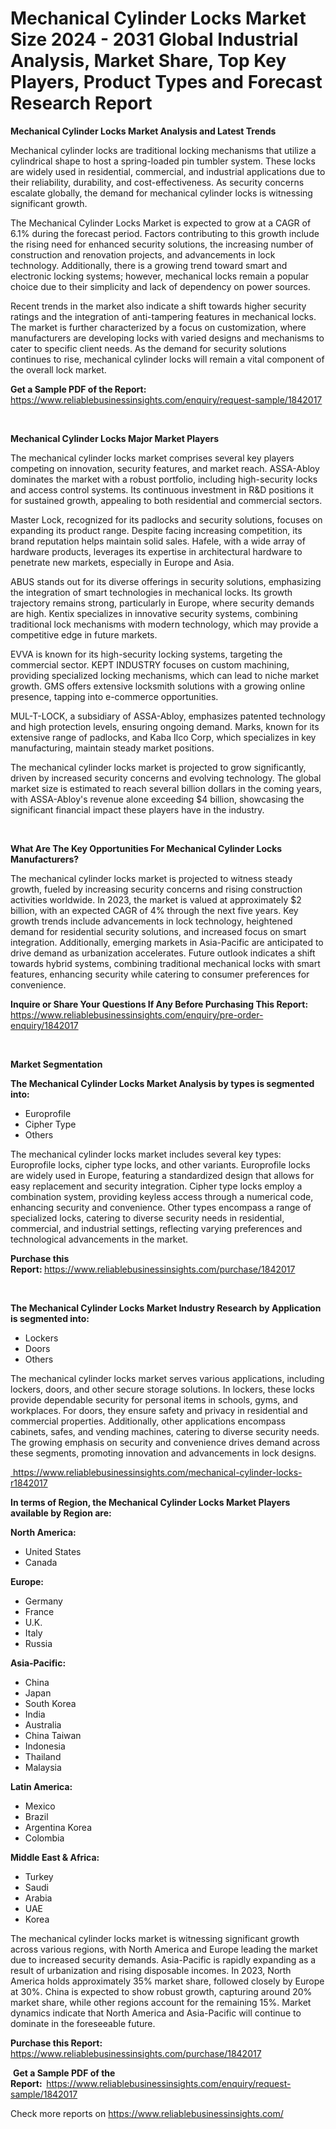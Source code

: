 <p><h1>Mechanical Cylinder Locks Market Size 2024 - 2031 Global Industrial Analysis, Market Share, Top Key Players, Product Types and Forecast Research Report</h1></p><p><strong>Mechanical Cylinder Locks Market Analysis and Latest Trends</strong></p>
<p><p>Mechanical cylinder locks are traditional locking mechanisms that utilize a cylindrical shape to host a spring-loaded pin tumbler system. These locks are widely used in residential, commercial, and industrial applications due to their reliability, durability, and cost-effectiveness. As security concerns escalate globally, the demand for mechanical cylinder locks is witnessing significant growth.</p><p>The Mechanical Cylinder Locks Market is expected to grow at a CAGR of 6.1% during the forecast period. Factors contributing to this growth include the rising need for enhanced security solutions, the increasing number of construction and renovation projects, and advancements in lock technology. Additionally, there is a growing trend toward smart and electronic locking systems; however, mechanical locks remain a popular choice due to their simplicity and lack of dependency on power sources.</p><p>Recent trends in the market also indicate a shift towards higher security ratings and the integration of anti-tampering features in mechanical locks. The market is further characterized by a focus on customization, where manufacturers are developing locks with varied designs and mechanisms to cater to specific client needs. As the demand for security solutions continues to rise, mechanical cylinder locks will remain a vital component of the overall lock market.</p></p>
<p><strong>Get a Sample PDF of the Report:&nbsp;</strong> <a href="https://www.reliablebusinessinsights.com/enquiry/request-sample/1842017?utm_campaign=96&utm_medium=2&utm_source=Github&utm_content=ia&utm_term=31122024&utm_id=mechanical-cylinder-locks">https://www.reliablebusinessinsights.com/enquiry/request-sample/1842017</a></p>
<p>&nbsp;</p>
<p><strong>Mechanical Cylinder Locks Major Market Players</strong></p>
<p><p>The mechanical cylinder locks market comprises several key players competing on innovation, security features, and market reach. ASSA-Abloy dominates the market with a robust portfolio, including high-security locks and access control systems. Its continuous investment in R&D positions it for sustained growth, appealing to both residential and commercial sectors.</p><p>Master Lock, recognized for its padlocks and security solutions, focuses on expanding its product range. Despite facing increasing competition, its brand reputation helps maintain solid sales. Hafele, with a wide array of hardware products, leverages its expertise in architectural hardware to penetrate new markets, especially in Europe and Asia.</p><p>ABUS stands out for its diverse offerings in security solutions, emphasizing the integration of smart technologies in mechanical locks. Its growth trajectory remains strong, particularly in Europe, where security demands are high. Kentix specializes in innovative security systems, combining traditional lock mechanisms with modern technology, which may provide a competitive edge in future markets.</p><p>EVVA is known for its high-security locking systems, targeting the commercial sector. KEPT INDUSTRY focuses on custom machining, providing specialized locking mechanisms, which can lead to niche market growth. GMS offers extensive locksmith solutions with a growing online presence, tapping into e-commerce opportunities.</p><p>MUL-T-LOCK, a subsidiary of ASSA-Abloy, emphasizes patented technology and high protection levels, ensuring ongoing demand. Marks, known for its extensive range of padlocks, and Kaba Ilco Corp, which specializes in key manufacturing, maintain steady market positions.</p><p>The mechanical cylinder locks market is projected to grow significantly, driven by increased security concerns and evolving technology. The global market size is estimated to reach several billion dollars in the coming years, with ASSA-Abloy's revenue alone exceeding $4 billion, showcasing the significant financial impact these players have in the industry.</p></p>
<p>&nbsp;</p>
<p><strong>What Are The Key Opportunities For Mechanical Cylinder Locks Manufacturers?</strong></p>
<p><p>The mechanical cylinder locks market is projected to witness steady growth, fueled by increasing security concerns and rising construction activities worldwide. In 2023, the market is valued at approximately $2 billion, with an expected CAGR of 4% through the next five years. Key growth trends include advancements in lock technology, heightened demand for residential security solutions, and increased focus on smart integration. Additionally, emerging markets in Asia-Pacific are anticipated to drive demand as urbanization accelerates. Future outlook indicates a shift towards hybrid systems, combining traditional mechanical locks with smart features, enhancing security while catering to consumer preferences for convenience.</p></p>
<p><strong>Inquire or Share Your Questions If Any Before Purchasing This Report:</strong> <a href="https://www.reliablebusinessinsights.com/enquiry/pre-order-enquiry/1842017?utm_campaign=96&utm_medium=2&utm_source=Github&utm_content=ia&utm_term=31122024&utm_id=mechanical-cylinder-locks">https://www.reliablebusinessinsights.com/enquiry/pre-order-enquiry/1842017</a></p>
<p>&nbsp;</p>
<p><strong>Market Segmentation</strong></p>
<p><strong>The Mechanical Cylinder Locks Market Analysis by types is segmented into:</strong></p>
<p><ul><li>Europrofile</li><li>Cipher Type</li><li>Others</li></ul></p>
<p><p>The mechanical cylinder locks market includes several key types: Europrofile locks, cipher type locks, and other variants. Europrofile locks are widely used in Europe, featuring a standardized design that allows for easy replacement and security integration. Cipher type locks employ a combination system, providing keyless access through a numerical code, enhancing security and convenience. Other types encompass a range of specialized locks, catering to diverse security needs in residential, commercial, and industrial settings, reflecting varying preferences and technological advancements in the market.</p></p>
<p><strong>Purchase this Report:&nbsp;</strong><a href="https://www.reliablebusinessinsights.com/purchase/1842017?utm_campaign=96&utm_medium=2&utm_source=Github&utm_content=ia&utm_term=31122024&utm_id=mechanical-cylinder-locks">https://www.reliablebusinessinsights.com/purchase/1842017</a></p>
<p>&nbsp;</p>
<p><strong>The Mechanical Cylinder Locks Market Industry Research by Application is segmented into:</strong></p>
<p><ul><li>Lockers</li><li>Doors</li><li>Others</li></ul></p>
<p><p>The mechanical cylinder locks market serves various applications, including lockers, doors, and other secure storage solutions. In lockers, these locks provide dependable security for personal items in schools, gyms, and workplaces. For doors, they ensure safety and privacy in residential and commercial properties. Additionally, other applications encompass cabinets, safes, and vending machines, catering to diverse security needs. The growing emphasis on security and convenience drives demand across these segments, promoting innovation and advancements in lock designs.</p></p>
<p><a href="https://www.reliablebusinessinsights.com/mechanical-cylinder-locks-r1842017?utm_campaign=96&utm_medium=2&utm_source=Github&utm_content=ia&utm_term=31122024&utm_id=mechanical-cylinder-locks">&nbsp;https://www.reliablebusinessinsights.com/mechanical-cylinder-locks-r1842017</a></p>
<p><strong>In terms of Region, the Mechanical Cylinder Locks Market Players available by Region are:</strong></p>
<p>
    <p> <strong> North America: </strong>
        <ul>
            <li>United States</li>
            <li>Canada</li>
        </ul>
        </p> 
    <p> <strong> Europe: </strong>
        <ul>
            <li>Germany</li>
            <li>France</li>
            <li>U.K.</li>
            <li>Italy</li>
            <li>Russia</li>
        </ul>
        </p> 
    <p> <strong> Asia-Pacific: </strong>
        <ul>
            <li>China</li>
            <li>Japan</li>
            <li>South Korea</li>
            <li>India</li>
            <li>Australia</li>
            <li>China Taiwan</li>
            <li>Indonesia</li>
            <li>Thailand</li>
            <li>Malaysia</li>
        </ul>
        </p> 
    <p> <strong> Latin America: </strong>
        <ul>
            <li>Mexico</li>
            <li>Brazil</li>
            <li>Argentina Korea</li>
            <li>Colombia</li>
        </ul>
        </p> 
    <p> <strong> Middle East & Africa: </strong>
        <ul>
            <li>Turkey</li>
            <li>Saudi</li>
            <li>Arabia</li>
            <li>UAE</li>
            <li>Korea</li>
        </ul>
    </p>
    </p>
<p><p>The mechanical cylinder locks market is witnessing significant growth across various regions, with North America and Europe leading the market due to increased security demands. Asia-Pacific is rapidly expanding as a result of urbanization and rising disposable incomes. In 2023, North America holds approximately 35% market share, followed closely by Europe at 30%. China is expected to show robust growth, capturing around 20% market share, while other regions account for the remaining 15%. Market dynamics indicate that North America and Asia-Pacific will continue to dominate in the foreseeable future.</p></p>
<p><strong>Purchase this Report: </strong><a href="https://www.reliablebusinessinsights.com/purchase/1842017?utm_campaign=96&utm_medium=2&utm_source=Github&utm_content=ia&utm_term=31122024&utm_id=mechanical-cylinder-locks">https://www.reliablebusinessinsights.com/purchase/1842017</a></p>
<p>&nbsp;<strong>Get a Sample PDF of the Report:&nbsp;&nbsp;</strong><a href="https://www.reliablebusinessinsights.com/enquiry/request-sample/1842017?utm_campaign=96&utm_medium=2&utm_source=Github&utm_content=ia&utm_term=31122024&utm_id=mechanical-cylinder-locks">https://www.reliablebusinessinsights.com/enquiry/request-sample/1842017</a></p>
<p><strong></strong></p>
<p>Check more reports on <a href="https://www.reliablebusinessinsights.com/?utm_campaign=96&utm_medium=2&utm_source=Github&utm_content=ia&utm_term=31122024&utm_id=mechanical-cylinder-locks">https://www.reliablebusinessinsights.com/</a></p>